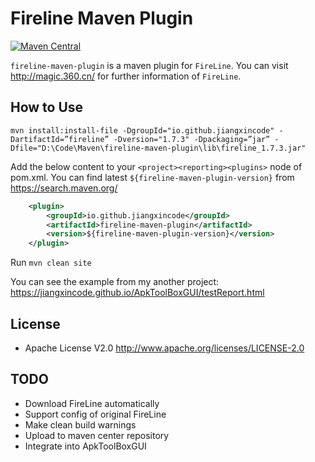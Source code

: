 # Fireline Maven Plugin

[![Maven Central](https://maven-badges.herokuapp.com/maven-central/io.github.jiangxincode/fireline-maven-plugin/badge.svg)](https://maven-badges.herokuapp.com/maven-central/io.github.jiangxincode/fireline-maven-plugin)

`fireline-maven-plugin` is a maven plugin for `FireLine`. You can visit <http://magic.360.cn/> for further information of `FireLine`.

## How to Use


```shell
mvn install:install-file -DgroupId="io.github.jiangxincode" -DartifactId=”fireline” -Dversion="1.7.3" -Dpackaging=”jar” -Dfile="D:\Code\Maven\fireline-maven-plugin\lib\fireline_1.7.3.jar"
```

Add the below content to your `<project><reporting><plugins>` node of pom.xml. You can find latest `${fireline-maven-plugin-version}` from <https://search.maven.org/>

```xml
    <plugin>
        <groupId>io.github.jiangxincode</groupId>
        <artifactId>fireline-maven-plugin</artifactId>
        <version>${fireline-maven-plugin-version}</version>
    </plugin>
```

Run `mvn clean site`

You can see the example from my another project:
<https://jiangxincode.github.io/ApkToolBoxGUI/testReport.html>

## License

* Apache License V2.0 http://www.apache.org/licenses/LICENSE-2.0

## TODO

* Download FireLine automatically
* Support config of original FireLine
* Make clean build warnings
* Upload to maven center repository
* Integrate into ApkToolBoxGUI